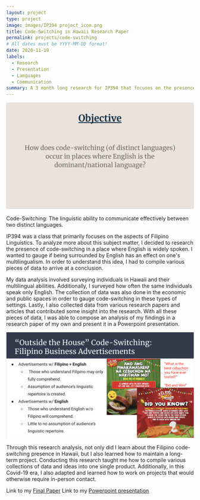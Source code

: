 ```yaml
---
layout: project
type: project
image: images/IP394 project_icon.png
title: Code-Switching in Hawaii Research Paper
permalink: projects/code-switching
# All dates must be YYYY-MM-DD format!
date: 2020-11-19
labels:
  - Research
  - Presentation
  - Languages
  - Communication
summary: A 3 month long research for IP394 that focuses on the presence of code-switching in English dominated environments
---
```


<img class="ui medium left floated rounded image" src="../images/IP394 project_1.png">

Code-Switching: The linguistic ability to communicate effectively between two distinct languages.

IP394 was a class that primarily focuses on the aspects of Filipino Linguistics.  To analyze more about this subject matter, I decided to research the presence of code-switching in a place where English is widely spoken.  I wanted to gauge if being surrounded by English has an effect on one's multilingualism.  In order to understand this idea, I had to compile various pieces of data to arrive at a conclusion.

My data analysis involved surveying individuals in Hawaii and their multilingual abilities.  Additionally, I surveyed how often the same individuals speak only English.  The collection of data was also done in the economic and public spaces in order to gauge code-switching in these types of settings.  Lastly, I also collected data from various research papers and articles that contributed some insight into the research. With all these pieces of data, I was able to compose an analysis of my findings in a research paper of my own and present it in a Powerpoint presentation. 

<img class="ui medium right floated rounded image" src="../images/IP394 project_2.png">

Through this research analysis, not only did I learn about the Filipino code-switching presence in Hawaii, but I also learned how to maintain a long-term project.  Conducting this research taught me how to compile various collections of data and ideas into one single product.  Additionally, in this Covid-19 era, I also adapted and learned how to work on projects that would otherwise require in-person contact.

Link to my [Final Paper](https://drive.google.com/file/d/1AUH46BNy5fbdCIWjPLafz1mcwK876GP_/view?usp=sharing)
Link to my [Powerpoint presentation](https://docs.google.com/presentation/d/1faemLKbMLV30piiP2HgsVnnEdO9zYOY2404Czvo2wvU/edit?usp=sharing)
